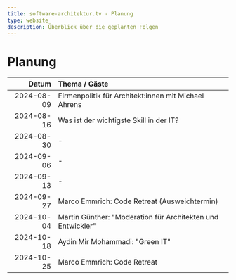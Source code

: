 ```yaml
---
title: software-architektur.tv - Planung
type: website
description: Überblick über die geplanten Folgen
---
```


# Planung

|      Datum | Thema / Gäste                                               |
|-----------:|:------------------------------------------------------------|
| 2024-08-09 | Firmenpolitik für Architekt:innen mit Michael Ahrens        |
| 2024-08-16 | Was ist der wichtigste Skill in der IT?                     |
| 2024-08-30 | -                                                           |
| 2024-09-06 | -                                                           |
| 2024-09-13 | -                                                           |
| 2024-09-27 | Marco Emmrich: Code Retreat (Ausweichtermin)                |
| 2024-10-04 | Martin Günther: "Moderation für Architekten und Entwickler" |
| 2024-10-18 | Aydin Mir Mohammadi: "Green IT"                             |
| 2024-10-25 | Marco Emmrich: Code Retreat                                 |
